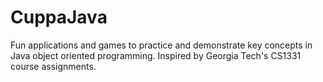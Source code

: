 # CuppaJava

Fun applications and games to practice and demonstrate key concepts in Java object oriented programming. Inspired by Georgia Tech's CS1331 course assignments. 
